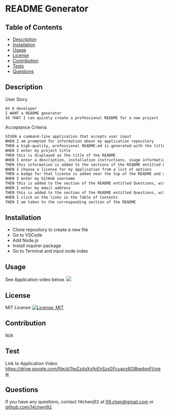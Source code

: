 # README Generator

  ## Table of Contents
  * [Description](#description)
  * [Installation](#installation)
  * [Usage](#usage)
  * [License](#license)
  * [Contribution](#contribution)
  * [Tests](#test)
  * [Questions](#questions)

  ## Description
User Story
```md
AS A developer
I WANT a README generator
SO THAT I can quickly create a professional README for a new project
```

Acceptance Criteria
```md
GIVEN a command-line application that accepts user input
WHEN I am prompted for information about my application repository
THEN a high-quality, professional README.md is generated with the title of my project and sections entitled Description, Table of Contents, Installation, Usage, License, Contributing, Tests, and Questions
WHEN I enter my project title
THEN this is displayed as the title of the README
WHEN I enter a description, installation instructions, usage information, contribution guidelines, and test instructions
THEN this information is added to the sections of the README entitled Description, Installation, Usage, Contributing, and Tests
WHEN I choose a license for my application from a list of options
THEN a badge for that license is added near the top of the README and a notice is added to the section of the README entitled License that explains which license the application is covered under
WHEN I enter my GitHub username
THEN this is added to the section of the README entitled Questions, with a link to my GitHub profile
WHEN I enter my email address
THEN this is added to the section of the README entitled Questions, with instructions on how to reach me with additional questions
WHEN I click on the links in the Table of Contents
THEN I am taken to the corresponding section of the README
```
  
  ## Installation
  * Clone repository to create a new file
  * Go to VSCode 
  * Add Node.js 
  * Install inquirer package
  * Go to Terminal and input node index

  ## Usage
  See Application video below.
  <img src="/images/sampleREADME.gif">
  

  ## License
  MIT License
  [![License: MIT](https://img.shields.io/badge/License-MIT-yellow.svg)](https://opensource.org/license/mit-0/)

  ## Contribution
  N/A

  ## Test
  Link to Application Video: https://drive.google.com/file/d/1lwZzdoXvfpEhSzsGFcuayz6GlBwdgoFl/view

  ## Questions
  If you have any questions, contact 14chenj92 at 09.chen@gmail.com
  or [github.com/14chenj92](github.com/14chenj92).
